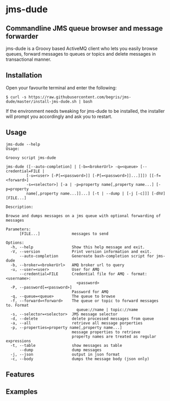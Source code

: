 # jms-dude
## Commandline JMS queue browser and message forwarder
jms-dude is a Groovy based ActiveMQ client who lets you easily browse queues, 
forward messages to queues or topics and delete messages in transactional manner. 

## Installation
Open your favourite terminal and enter the following:
```shell script
$ curl -s https://raw.githubusercontent.com/begris/jms-dude/master/install-jms-dude.sh | bash
```
If the environment needs tweaking for jms-dude to be installed, the installer will prompt you accordingly and ask you to restart.

## Usage
```shell script
jms-dude --help
Usage:

Groovy script jms-dude

jms-dude ([--auto-completion] | [-b=<brokerUrl> -q=<queue> [--credential=FILE |
         [-u=<user> [-P[=<password>]] [-P[=<password>]]...]]]) [[-f=<forward>]
         -s=<selector>] [-a | -p=property name[,property name...] [-p=property 
         name[,property name...]]...] [-t | --dump | [-j [-c]]] [-dhV] [FILE...]

Description:

Browse and dumps messages on a jms queue with optional forwarding of messages

Parameters:
      [FILE...]              messages to send

Options:
  -h, --help                 Show this help message and exit.
  -V, --version              Print version information and exit.
      --auto-completion      Genereate bash-completion script for jms-dude
  -b, --broker=<brokerUrl>   AMQ broker url to query
  -u, --user=<user>          User for AMQ
      --credential=FILE      Credential file for AMQ - format: <username>:
                               <password>
  -P, --password[=<password>]
                             Password for AMQ
  -q, --queue=<queue>        The queue to browse
  -f, --forward=<forward>    The queue or topic to forward messages to. Format
                               queue://name | topic://name
  -s, --selector=<selector>  JMS message selector
  -d, --delete               delete processed messages from queue
  -a, --all                  retrieve all message porperties
  -p, --properties=property name[,property name...]
                             message properties to retrieve
                             property names are treated as regular expressions
  -t, --table                show messages as table
      --dump                 dump messages
  -j, --json                 output in json format
  -c, --body                 dumps the message body (json only)
```
## Features

## Examples


